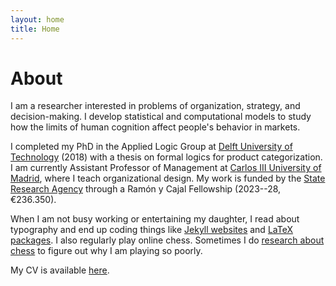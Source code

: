 ```yaml
---
layout: home
title: Home
---
```


# About

I am a researcher interested in problems of organization, strategy, and decision-making. I develop statistical and computational models to study how the limits of human cognition affect people's behavior in markets.

I completed my PhD in the Applied Logic Group at [Delft University of Technology](https://www.tudelft.nl/en/) (2018) with a thesis on formal logics for product categorization. I am currently Assistant Professor of Management at [Carlos III University of Madrid](https://www.uc3m.es/), where I teach organizational design. My work is funded by the [State Research Agency](https://www.aei.gob.es/en) through a Ramón y Cajal Fellowship (2023--28, €236.350).

When I am not busy working or entertaining my daughter, I read about typography and end up coding things like [Jekyll websites](https://github.com/piazzai/cvless) and [LaTeX packages](https://github.com/piazzai/arguelles). I also regularly play online chess. Sometimes I do [research about chess](https://lichess.org/@/piazzai/blog) to figure out why I am playing so poorly.

My CV is available [here](cv).
